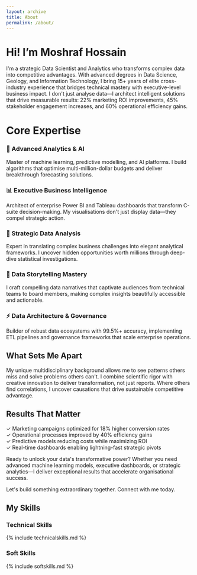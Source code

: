 ```yaml
---
layout: archive
title: About
permalink: /about/
---
```

# Hi! I’m Moshraf Hossain 
I'm a strategic Data Scientist and Analytics who transforms complex data into competitive advantages. With advanced degrees in Data Science, Geology, and Information Technology, I bring 15+ years of elite cross-industry experience that bridges technical mastery with executive-level business impact.
I don't just analyse data—I architect intelligent solutions that drive measurable results: 22% marketing ROI improvements, 45% stakeholder engagement increases, and 60% operational efficiency gains.

# Core Expertise
### 🚀 Advanced Analytics & AI
Master of machine learning, predictive modelling, and AI platforms. I build algorithms that optimise multi-million-dollar budgets and deliver breakthrough forecasting solutions.
###  📊 Executive Business Intelligence
Architect of enterprise Power BI and Tableau dashboards that transform C-suite decision-making. My visualisations don't just display data—they compel strategic action.
### 🎯 Strategic Data Analysis
Expert in translating complex business challenges into elegant analytical frameworks. I uncover hidden opportunities worth millions through deep-dive statistical investigations.
### 🎨 Data Storytelling Mastery
I craft compelling data narratives that captivate audiences from technical teams to board members, making complex insights beautifully accessible and actionable.
### ⚡ Data Architecture & Governance
Builder of robust data ecosystems with 99.5%+ accuracy, implementing ETL pipelines and governance frameworks that scale enterprise operations.
## What Sets Me Apart
My unique multidisciplinary background allows me to see patterns others miss and solve problems others can't. I combine scientific rigor with creative innovation to deliver transformation, not just reports. Where others find correlations, I uncover causations that drive sustainable competitive advantage.
## Results That Matter
✓ Marketing campaigns optimized for 18% higher conversion rates  
✓ Operational processes improved by 40% efficiency gains  
✓ Predictive models reducing costs while maximizing ROI  
✓ Real-time dashboards enabling lightning-fast strategic pivots 

Ready to unlock your data's transformative power? Whether you need advanced machine learning models, executive dashboards, or strategic analytics—I deliver exceptional results that accelerate organisational success.

Let's build something extraordinary together. Connect with me today.


## My Skills
### Technical Skills

{% include technicalskills.md %}

### Soft Skills

{% include softskills.md %}
